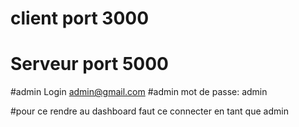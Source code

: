 # client port 3000
# Serveur port 5000

#admin Login admin@gmail.com
#admin mot de passe: admin

#pour ce rendre au dashboard faut ce connecter en tant que admin
